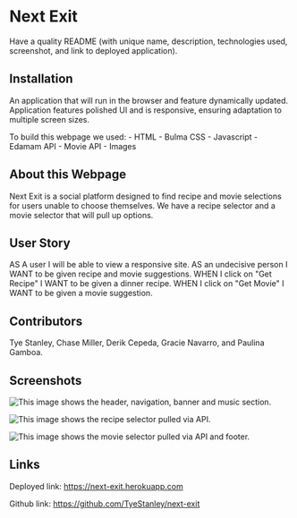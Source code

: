 # Next Exit

Have a quality README (with unique name, description, technologies used, screenshot, and link to deployed application).

## Installation
An application that will run in the browser and feature dynamically updated. Application features polished UI and is responsive, ensuring adaptation to multiple screen sizes.

To build this webpage we used: - HTML - Bulma CSS - Javascript - Edamam API - Movie API - Images

## About this Webpage
Next Exit is a social platform designed to find recipe and movie selections for users unable to choose themselves. We have a recipe selector and a movie selector that will pull up options. 

## User Story
AS A user I will be able to view a responsive site. AS an undecisive person I WANT to be given recipe and movie suggestions. WHEN I click on "Get Recipe" I WANT to be given a dinner recipe. WHEN I click on "Get Movie" I WANT to be given a movie suggestion.

## Contributors
Tye Stanley, Chase Miller, Derik Cepeda, Gracie Navarro, and Paulina Gamboa.

## Screenshots

![This image shows the header, navigation, banner and music section.](./assets/images/screenshot1.png)

![This image shows the recipe selector pulled via API.](./assets/images/screenshot2.png)

![This image shows the movie selector pulled via API and footer.](./assets/images/screenshot3.png)

## Links
Deployed link: https://next-exit.herokuapp.com

Github link: https://github.com/TyeStanley/next-exit
